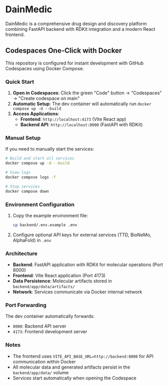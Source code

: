 # DainMedic

DainMedic is a comprehensive drug design and discovery platform combining FastAPI backend with RDKit integration and a modern React frontend.

## Codespaces One-Click with Docker

This repository is configured for instant development with GitHub Codespaces using Docker Compose.

### Quick Start

1. **Open in Codespaces**: Click the green "Code" button → "Codespaces" → "Create codespace on main"
2. **Automatic Setup**: The dev container will automatically run `docker compose up -d --build`
3. **Access Applications**: 
   - **Frontend**: `http://localhost:4173` (Vite React app)
   - **Backend API**: `http://localhost:8000` (FastAPI with RDKit)

### Manual Setup

If you need to manually start the services:

```bash
# Build and start all services
docker compose up -d --build

# View logs
docker compose logs -f

# Stop services
docker compose down
```

### Environment Configuration

1. Copy the example environment file:
   ```bash
   cp backend/.env.example .env
   ```

2. Configure optional API keys for external services (TTD, BioNeMo, AlphaFold) in `.env`

### Architecture

- **Backend**: FastAPI application with RDKit for molecular operations (Port 8000)
- **Frontend**: Vite React application (Port 4173) 
- **Data Persistence**: Molecular artifacts stored in `backend/app/data/artifacts/`
- **Network**: Services communicate via Docker internal network

### Port Forwarding

The dev container automatically forwards:
- `8000`: Backend API server
- `4173`: Frontend development server

### Notes

- The frontend uses `VITE_API_BASE_URL=http://backend:8000` for API communication within Docker
- All molecular data and generated artifacts persist in the `backend/app/data/` volume
- Services start automatically when opening the Codespace